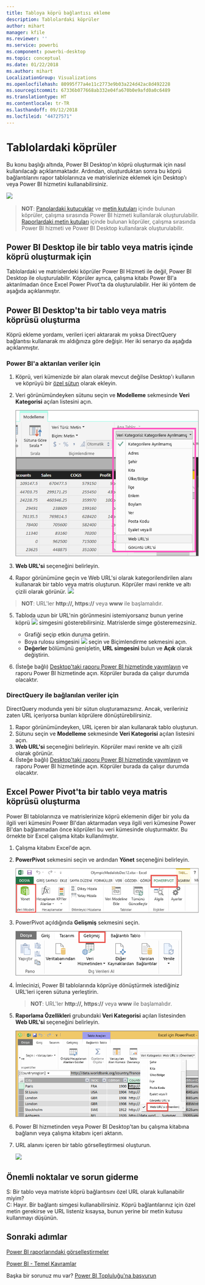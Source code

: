 ```yaml
---
title: Tabloya köprü bağlantısı ekleme
description: Tablolardaki köprüler
author: mihart
manager: kfile
ms.reviewer: ''
ms.service: powerbi
ms.component: powerbi-desktop
ms.topic: conceptual
ms.date: 01/22/2018
ms.author: mihart
LocalizationGroup: Visualizations
ms.openlocfilehash: 80995f77a4e11c2773e9b03a224d42ac8d492228
ms.sourcegitcommit: 67336b077668ab332e04fa670b0e9afd0a0c6489
ms.translationtype: HT
ms.contentlocale: tr-TR
ms.lasthandoff: 09/12/2018
ms.locfileid: "44727571"
---
```

# <a name="hyperlinks-in-tables"></a>Tablolardaki köprüler
Bu konu başlığı altında, Power BI Desktop'ın köprü oluşturmak için nasıl kullanılacağı açıklanmaktadır. Ardından, oluşturduktan sonra bu köprü bağlantılarını rapor tablolarınıza ve matrislerinize eklemek için Desktop'ı veya Power BI hizmetini kullanabilirsiniz. 

![](media/power-bi-hyperlinks-in-tables/hyperlinkedtable.png)

> **NOT**: [Panolardaki kutucuklar](service-dashboard-edit-tile.md) ve [metin kutuları](service-dashboard-add-widget.md) içinde bulunan köprüler, çalışma sırasında Power BI hizmeti kullanılarak oluşturulabilir. [Raporlardaki metin kutuları](service-add-hyperlink-to-text-box.md) içinde bulunan köprüler, çalışma sırasında Power BI hizmeti ve Power BI Desktop kullanılarak oluşturulabilir.
> 
> 

## <a name="to-create-a-hyperlink-in-a-table-or-matrix-using-power-bi-desktop"></a>Power BI Desktop ile bir tablo veya matris içinde köprü oluşturmak için
Tablolardaki ve matrislerdeki köprüler Power BI Hizmeti ile değil, Power BI Desktop ile oluşturulabilir. Köprüler ayrıca, çalışma kitabı Power BI'a aktarılmadan önce Excel Power Pivot'ta da oluşturulabilir. Her iki yöntem de aşağıda açıklanmıştır.

## <a name="create-a-table-or-matrix-hyperlink-in-power-bi-desktop"></a>Power BI Desktop'ta bir tablo veya matris köprüsü oluşturma
Köprü ekleme yordamı, verileri içeri aktararak mı yoksa DirectQuery bağlantısı kullanarak mı aldığınıza göre değişir. Her iki senaryo da aşağıda açıklanmıştır.

### <a name="for-data-imported-into-power-bi"></a>Power BI'a aktarılan veriler için
1. Köprü, veri kümenizde bir alan olarak mevcut değilse Desktop'ı kullanın ve köprüyü bir [özel sütun](desktop-common-query-tasks.md) olarak ekleyin.
2. Veri görünümündeyken sütunu seçin ve **Modelleme** sekmesinde **Veri Kategorisi** açılan listesini açın.
   
    ![](media/power-bi-hyperlinks-in-tables/pbi_data_category.png)
3. **Web URL'si** seçeneğini belirleyin.
4. Rapor görünümüne geçin ve Web URL'si olarak kategorilendirilen alanı kullanarak bir tablo veya matris oluşturun. Köprüler mavi renkte ve altı çizili olarak görünür.
    ![](media/power-bi-hyperlinks-in-tables/power-bi-table-with-hyperlinks2.png)
> **NOT**: URL'ler **http://, https://** veya **www** ile başlamalıdır.
> 
>   
5. Tabloda uzun bir URL'nin görünmesini istemiyorsanız bunun yerine köprü ![](media/power-bi-hyperlinks-in-tables/power-bi-hyperlink-icon.png) simgesini gösterebilirsiniz. Matrislerde simge gösteremezsiniz.
   
   * Grafiği seçip etkin duruma getirin.
   * Boya rulosu simgesini ![](media/power-bi-hyperlinks-in-tables/power-bi-paintroller.png) seçin ve Biçimlendirme sekmesini açın.
   * **Değerler** bölümünü genişletin, **URL simgesini** bulun ve **Açık** olarak değiştirin.
6. (İsteğe bağlı) [Desktop'taki raporu Power BI hizmetinde yayımlayın](guided-learning/publishingandsharing.yml?tutorial-step=2) ve raporu Power BI hizmetinde açın. Köprüler burada da çalışır durumda olacaktır.

### <a name="for-data-connected-with-directquery"></a>DirectQuery ile bağlanılan veriler için
DirectQuery modunda yeni bir sütun oluşturamazsınız.  Ancak, verileriniz zaten URL içeriyorsa bunları köprülere dönüştürebilirsiniz.

1. Rapor görünümündeyken, URL içeren bir alan kullanarak tablo oluşturun.
2. Sütunu seçin ve **Modelleme** sekmesinde **Veri Kategorisi** açılan listesini açın.
3. **Web URL'si** seçeneğini belirleyin. Köprüler mavi renkte ve altı çizili olarak görünür.
4. (İsteğe bağlı) [Desktop'taki raporu Power BI hizmetinde yayımlayın](guided-learning/publishingandsharing.yml?tutorial-step=2) ve raporu Power BI hizmetinde açın. Köprüler burada da çalışır durumda olacaktır.

## <a name="create-a-table-or-matrix-hyperlink-in-excel-power-pivot"></a>Excel Power Pivot'ta bir tablo veya matris köprüsü oluşturma
Power BI tablolarınıza ve matrislerinize köprü eklemenin diğer bir yolu da ilgili veri kümesini Power BI'dan aktarmadan veya ilgili veri kümesine Power BI'dan bağlanmadan önce köprüleri bu veri kümesinde oluşturmaktır. Bu örnekte bir Excel çalışma kitabı kullanılmıştır.

1. Çalışma kitabını Excel'de açın.
2. **PowerPivot** sekmesini seçin ve ardından **Yönet** seçeneğini belirleyin.
   
   ![](media/power-bi-hyperlinks-in-tables/createhyperlinkinpowerpivot2.png)
3. PowerPivot açıldığında **Gelişmiş** sekmesini seçin.
   
   ![](media/power-bi-hyperlinks-in-tables/createhyperlinkinpowerpivot3.png)
4. İmlecinizi, Power BI tablolarında köprüye dönüştürmek istediğiniz URL'leri içeren sütuna yerleştirin.
   
   > **NOT**: URL'ler **http://, https://** veya **www** ile başlamalıdır.
   > 
   > 
5. **Raporlama Özellikleri** grubundaki **Veri Kategorisi** açılan listesinden **Web URL'si** seçeneğini belirleyin. 
   
   ![](media/power-bi-hyperlinks-in-tables/createhyperlinksnew.png)
6. Power BI hizmetinden veya Power BI Desktop'tan bu çalışma kitabına bağlanın veya çalışma kitabını içeri aktarın.
7. URL alanını içeren bir tablo görselleştirmesi oluşturun.
   
   ![](media/power-bi-hyperlinks-in-tables/hyperlinksintables.gif)

## <a name="considerations-and-troubleshooting"></a>Önemli noktalar ve sorun giderme
S: Bir tablo veya matriste köprü bağlantısını özel URL olarak kullanabilir miyim?    
C: Hayır. Bir bağlantı simgesi kullanabilirsiniz. Köprü bağlantılarınız için özel metin gerekirse ve URL listeniz kısaysa, bunun yerine bir metin kutusu kullanmayı düşünün.


## <a name="next-steps"></a>Sonraki adımlar
[Power BI raporlarındaki görselleştirmeler](visuals/power-bi-report-visualizations.md)

[Power BI - Temel Kavramlar](service-basic-concepts.md)

Başka bir sorunuz mu var? [Power BI Topluluğu'na başvurun](http://community.powerbi.com/)

